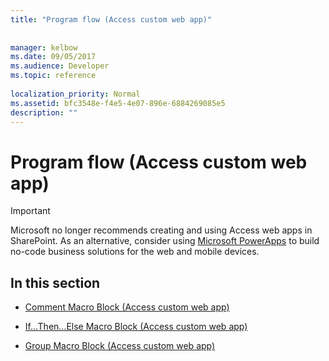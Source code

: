 ```yaml
---
title: "Program flow (Access custom web app)"
 
 
manager: kelbow
ms.date: 09/05/2017
ms.audience: Developer
ms.topic: reference
  
localization_priority: Normal
ms.assetid: bfc3548e-f4e5-4e07-896e-6884269085e5
description: ""
---
```


# Program flow (Access custom web app)

> [!IMPORTANT]
> Microsoft no longer recommends creating and using Access web apps in SharePoint. As an alternative, consider using [Microsoft PowerApps](https://powerapps.microsoft.com/en-us/) to build no-code business solutions for the web and mobile devices. 
  
## In this section

- [Comment Macro Block (Access custom web app)](comment-macro-block-access-custom-web-app.md)
    
- [If...Then...Else Macro Block (Access custom web app)](ifthenelse-macro-block-access-custom-web-app.md)
    
- [Group Macro Block (Access custom web app)](group-macro-block-access-custom-web-app.md)
    

